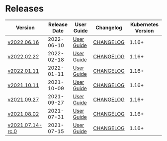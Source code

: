 #  Releases

|  Version | Release Date | User Guide | Changelog | Kubernetes Version |
|--------------------------- | ------------ | ---------- | --------- | ------------------ |
| [v2022.06.16](https:/github.com/kubevault/CHANGELOG/releases/tag/v2022.06.16) | 2022-06-10 | [User Guide](https://kubevault.com/docs/v2022.06.16) | [CHANGELOG](/releases/v2022.06.16/README.md) | 1.16+ |
| [v2022.02.22](https:/github.com/kubevault/CHANGELOG/releases/tag/v2022.02.22) | 2022-02-18 | [User Guide](https://kubevault.com/docs/v2022.02.22) | [CHANGELOG](/releases/v2022.02.22/README.md) | 1.16+ |
| [v2022.01.11](https:/github.com/kubevault/CHANGELOG/releases/tag/v2022.01.11) | 2022-01-11 | [User Guide](https://kubevault.com/docs/v2022.01.11) | [CHANGELOG](/releases/v2022.01.11/README.md) | 1.16+ |
| [v2021.10.11](https:/github.com/kubevault/CHANGELOG/releases/tag/v2021.10.11) | 2021-10-09 | [User Guide](https://kubevault.com/docs/v2021.10.11) | [CHANGELOG](/releases/v2021.10.11/README.md) | 1.16+ |
| [v2021.09.27](https:/github.com/kubevault/CHANGELOG/releases/tag/v2021.09.27) | 2021-09-27 | [User Guide](https://kubevault.com/docs/v2021.09.27) | [CHANGELOG](/releases/v2021.09.27/README.md) | 1.16+ |
| [v2021.08.02](https:/github.com/kubevault/CHANGELOG/releases/tag/v2021.08.02) | 2021-07-31 | [User Guide](https://kubevault.com/docs/v2021.08.02) | [CHANGELOG](/releases/v2021.08.02/README.md) | 1.16+ |
| [v2021.07.14-rc.0](https:/github.com/kubevault/CHANGELOG/releases/tag/v2021.07.14-rc.0) | 2021-07-15 | [User Guide](https://kubevault.com/docs/v2021.07.14-rc.0) | [CHANGELOG](/releases/v2021.07.14-rc.0/README.md) | 1.16+ |
